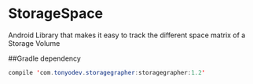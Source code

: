 # StorageSpace
Android Library that makes it easy to track the different space matrix of a Storage Volume 

##Gradle dependency
```java 
compile 'com.tonyodev.storagegrapher:storagegrapher:1.2'
``` 
